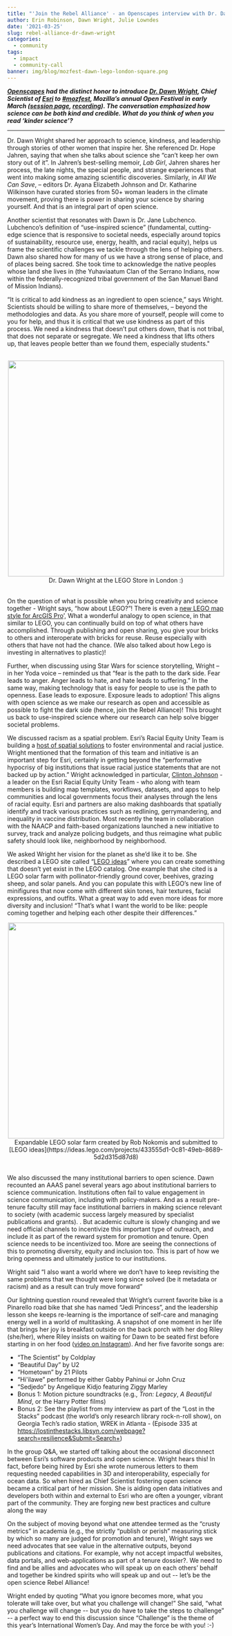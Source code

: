 ```yaml
---
title: "'Join the Rebel Alliance' - an Openscapes interview with Dr. Dawn Wright at MozFest"
author: Erin Robinson, Dawn Wright, Julie Lowndes
date: '2021-03-25'
slug: rebel-alliance-dr-dawn-wright
categories:
  - community
tags:
  - impact
  - community-call
banner: img/blog/mozfest-dawn-lego-london-square.png
---
```



***[Openscapes](https://openscapes.org) had the distinct honor to introduce [Dr. Dawn Wright](https://twitter.com/deepseadawn), Chief Scientist of [Esri](https://www.esri.com/en-us/home) to [#mozfest](https://www.mozillafestival.org/en/), Mozilla’s annual Open Festival in early March ([session page](https://schedule.mozillafestival.org/session/Z3JAWA-1), [recording](https://www.youtube.com/watch?v=JGeYYzKvwKk)). The conversation emphasized how science can be both kind and credible. What do you think of when you read ‘kinder science’?***

---

Dr. Dawn Wright shared her approach to science, kindness, and leadership through stories of other women that inspire her. She referenced Dr. Hope Jahren, saying that when she talks about science she “can’t keep her own story out of it”. In Jahren’s best-selling memoir, _Lab Girl_, Jahren shares her process, the late nights, the special people, and strange experiences that went into making some amazing scientific discoveries. Similarly, in _All We Can Save_, – editors Dr. Ayana Elizabeth Johnson and Dr. Katharine Wilkinson have curated stories from 50+ woman leaders in the climate movement, proving there is power in sharing your science by sharing yourself. And that is an integral part of open science. 

Another scientist that resonates with Dawn is Dr. Jane Lubchenco. Lubchenco’s definition of “use-inspired science” (fundamental, cutting-edge science that is responsive to societal needs, especially around topics of sustainability, resource use, energy, health, and racial equity), helps us frame the scientific challenges we tackle through the lens of helping others. Dawn also shared how for many of us we have a strong sense of place, and of places being sacred. She took time to acknowledge the native peoples whose land she lives in (the Yuhaviaatum Clan of the Serrano Indians, now within the federally-recognized tribal government of the San Manuel Band of Mission Indians).

“It is critical to add kindness as an ingredient to open science,” says Wright. Scientists should be willing to share more of themselves, – beyond the methodologies and data. As you share more of yourself, people will come to you for help, and thus it is critical that we use kindness as part of this process. We need a kindness that doesn’t put others down, that is not tribal, that does not separate or segregate. We need a kindness that lifts others up, that leaves people better than we found them, especially students." 

<br> 

<center>
  <a><img src="/img/blog/mozfest-dawn-lego-london.png" width="500px"></a>
  <figcaption> Dr. Dawn Wright at the LEGO Store in London :) </figcaption>
</center>

<br> 


On the question of what is possible when you bring creativity and science together - Wright says, “how about LEGO?”! There is even a [new LEGO map style for ArcGIS Pro](https://www.esri.com/arcgis-blog/products/arcgis-pro/mapping/steal-this-lego-map-style-for-arcgis-pro-please/)’, What a wonderful analogy to open science, in that similar to LEGO, you can continually build on top of what others have accomplished. Through publishing and open sharing, you give your bricks to others and interoperate with bricks for reuse. Reuse especially with others that have not had the chance. (We also talked about how Lego is investing in alternatives to plastic)!

Further, when discussing using Star Wars for science storytelling, Wright – in her Yoda voice – reminded us that “fear is the path to the dark side. Fear leads to anger. Anger leads to hate, and hate leads to suffering.” In the same way, making technology that is easy for people to use is the path to openness. Ease leads to exposure. Exposure leads to adoption! This aligns with open science as we make our research as open and accessible as possible to fight the dark side (hence, join the Rebel Alliance)! This brought us back to use-inspired science where our research can help solve bigger societal problems. 

We discussed racism as a spatial problem. Esri’s Racial Equity Unity Team is building a [host of spatial solutions](https://www.esri.com/en-us/racial-equity/overview) to foster environmental and racial justice. Wright mentioned that the formation of this team and initiative is an important step for Esri, certainly in getting beyond the “performative hypocrisy of big institutions that issue racial justice statements that are not backed up by action.” Wright acknowledged in particular, [Clinton Johnson](https://www.linkedin.com/in/clintongjohnson/) - a leader on the Esri Racial Equity Unity Team - who along with team members is building map templates, workflows, datasets, and apps to help communities and local governments focus their analyses through the lens of racial equity. Esri and partners are also making dashboards that spatially identify and track various practices such as redlining, gerrymandering, and inequality in vaccine distribution. Most recently the team in collaboration with the NAACP and faith-based organizations launched a new initiative to survey, track and analyze policing budgets, and thus reimagine what public safety should look like, neighborhood by neighborhood. 

We asked Wright her vision for the planet as she’d like it to be. She described a LEGO site called “[LEGO ideas](https://ideas.lego.com/)” where you can create something that doesn’t yet exist in the LEGO catalog. One example that she cited is a LEGO solar farm with pollinator-friendly ground cover, beehives, grazing sheep, and solar panels. And you can populate this with LEGO’s new line of minifigures that now come with different skin tones, hair textures, facial expressions, and outfits. What a great way to add even more ideas for more diversity and inclusion! “That’s what I want the world to be like: people coming together and helping each other despite their differences.” 
<br> 

<center>
  <a><img src="/img/blog/mozfest-lego-ideas.png" width="500px"></a>
  <figcaption> Expandable LEGO solar farm created by Rob Nokomis and submitted to [LEGO ideas](https://ideas.lego.com/projects/433555d1-0c81-49eb-8689-5d2d315d87d8) </figcaption>
</center>

<br> 

We also discussed the many institutional barriers to open science. Dawn recounted an AAAS panel several years ago about institutional barriers to science communication. Institutions often fail to value engagement in science communication, including with policy-makers. And as a result pre-tenure faculty still may face institutional barriers in making science relevant to society (with academic success largely measured by specialist publications and grants). . But academic culture is slowly changing and we need official channels to incentivize this important type of outreach, and include it as part of the reward system for promotion and tenure. Open science needs to be incentivized too. More are seeing the connections of this to promoting diversity, equity and inclusion too.  This is part of how we bring openness and ultimately justice to our institutions. 

Wright said “I also want a world where we don’t have to keep revisiting the same problems that we thought were long since solved (be it metadata or racism) and as a result can truly move forward”

Our lightning question round revealed that Wright’s current favorite bike is a Pinarello road bike that she has named “Jedi Princess”, and the leadership lesson she keeps re-learning is the importance of self-care and managing energy well in a world of multitasking. A snapshot of one moment in her life that brings her joy is breakfast outside on the back porch with her dog Riley (she/her), where Riley insists on waiting for Dawn to be seated first before starting in on her food  ([video on Instagram](https://www.instagram.com/p/CLj9_h9JeIH/)). And her five favorite songs are:

- “The Scientist” by Coldplay
- “Beautiful Day” by U2
- “Hometown” by 21 Pilots
- “Hi'ilawe” performed by either Gabby Pahinui or John Cruz 
- “Sedjedo” by Angelique Kidjo featuring Ziggy Marley
- Bonus 1: Motion picture soundtracks (e.g., _Tron: Legacy_, _A Beautiful Mind_, or the Harry Potter films)
- Bonus 2: See the playlist from my interview as part of the “Lost in the Stacks” podcast (the world’s only research library rock-n-roll show), on Georgia Tech’s radio station, WREK in Atlanta     - (Episode 335 at https://lostinthestacks.libsyn.com/webpage?search=resilience&Submit=Search+)

In the group Q&A, we started off talking about the occasional disconnect between Esri’s software products and open science. Wright hears this! In fact, before being hired by Esri she wrote numerous letters to them requesting needed capabilities in 3D and interoperability, especially for ocean data. So when hired as Chief Scientist fostering open science became a critical part of her mission. She is aiding open data initiatives and developers both within and external to Esri who are often a younger, vibrant part of the community. They are forging new best practices and culture along the way

On the subject of moving beyond what one attendee termed as the “crusty metrics” in academia (e.g., the strictly “publish or perish” measuring stick by which so many are judged for promotion and tenure), Wright says we need advocates that see value in the alternative outputs, beyond publications and citations. For example, why not accept impactful websites, data portals, and web-applications as part of a tenure dossier?. We need to find and be allies and advocates who will speak up on each others’ behalf and together be kindred spirits who will speak up and out -- let’s be the open science Rebel Alliance!

Wright ended by quoting “What you ignore becomes more, what you tolerate will take over, but what you challenge will change!” She said, “what you challenge will change -- but you do have to take the steps to challenge” -- a perfect way to end this discussion since “Challenge” is the theme of this year’s International Women’s Day. And may the force be with you! :-) 


<br>
